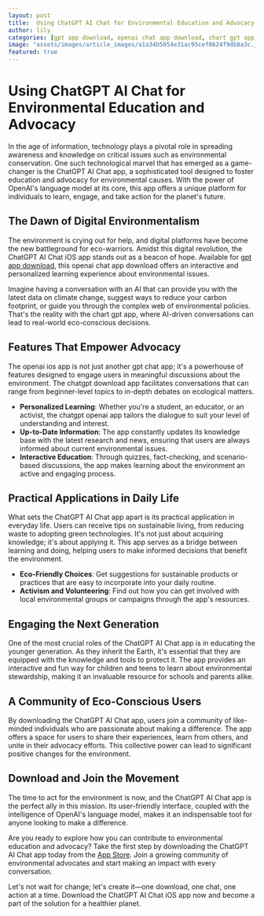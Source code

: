 ```yaml
---
layout: post
title:  Using ChatGPT AI Chat for Environmental Education and Advocacy
author: lily
categories: [gpt app download, openai chat app download, chart gpt app, openai ios app, gpt chat app, chatgpt download app, chatgpt openai app]
image: "assets/images/article_images/a1a34b5054e31ac95cef0624f9db8a3c.jpg"
featured: true
---
```


# Using ChatGPT AI Chat for Environmental Education and Advocacy

In the age of information, technology plays a pivotal role in spreading awareness and knowledge on critical issues such as environmental conservation. One such technological marvel that has emerged as a game-changer is the ChatGPT AI Chat app, a sophisticated tool designed to foster education and advocacy for environmental causes. With the power of OpenAI's language model at its core, this app offers a unique platform for individuals to learn, engage, and take action for the planet's future.

## The Dawn of Digital Environmentalism

The environment is crying out for help, and digital platforms have become the new battleground for eco-warriors. Amidst this digital revolution, the ChatGPT AI Chat iOS app stands out as a beacon of hope. Available for [gpt app download](https://apps.apple.com/us/app/ai-ask-chat-with-ai-bots/id6472484891), this openai chat app download offers an interactive and personalized learning experience about environmental issues.

Imagine having a conversation with an AI that can provide you with the latest data on climate change, suggest ways to reduce your carbon footprint, or guide you through the complex web of environmental policies. That's the reality with the chart gpt app, where AI-driven conversations can lead to real-world eco-conscious decisions.

## Features That Empower Advocacy

The openai ios app is not just another gpt chat app; it's a powerhouse of features designed to engage users in meaningful discussions about the environment. The chatgpt download app facilitates conversations that can range from beginner-level topics to in-depth debates on ecological matters.

- **Personalized Learning**: Whether you're a student, an educator, or an activist, the chatgpt openai app tailors the dialogue to suit your level of understanding and interest.
- **Up-to-Date Information**: The app constantly updates its knowledge base with the latest research and news, ensuring that users are always informed about current environmental issues.
- **Interactive Education**: Through quizzes, fact-checking, and scenario-based discussions, the app makes learning about the environment an active and engaging process.

## Practical Applications in Daily Life

What sets the ChatGPT AI Chat app apart is its practical application in everyday life. Users can receive tips on sustainable living, from reducing waste to adopting green technologies. It's not just about acquiring knowledge; it's about applying it. This app serves as a bridge between learning and doing, helping users to make informed decisions that benefit the environment.

- **Eco-Friendly Choices**: Get suggestions for sustainable products or practices that are easy to incorporate into your daily routine.
- **Activism and Volunteering**: Find out how you can get involved with local environmental groups or campaigns through the app's resources.

## Engaging the Next Generation

One of the most crucial roles of the ChatGPT AI Chat app is in educating the younger generation. As they inherit the Earth, it's essential that they are equipped with the knowledge and tools to protect it. The app provides an interactive and fun way for children and teens to learn about environmental stewardship, making it an invaluable resource for schools and parents alike.

## A Community of Eco-Conscious Users

By downloading the ChatGPT AI Chat app, users join a community of like-minded individuals who are passionate about making a difference. The app offers a space for users to share their experiences, learn from others, and unite in their advocacy efforts. This collective power can lead to significant positive changes for the environment.

## Download and Join the Movement

The time to act for the environment is now, and the ChatGPT AI Chat app is the perfect ally in this mission. Its user-friendly interface, coupled with the intelligence of OpenAI's language model, makes it an indispensable tool for anyone looking to make a difference.

Are you ready to explore how you can contribute to environmental education and advocacy? Take the first step by downloading the ChatGPT AI Chat app today from the [App Store](https://apps.apple.com/us/app/ai-ask-chat-with-ai-bots/id6472484891). Join a growing community of environmental advocates and start making an impact with every conversation.

Let's not wait for change; let's create it—one download, one chat, one action at a time. Download the ChatGPT AI Chat iOS app now and become a part of the solution for a healthier planet.